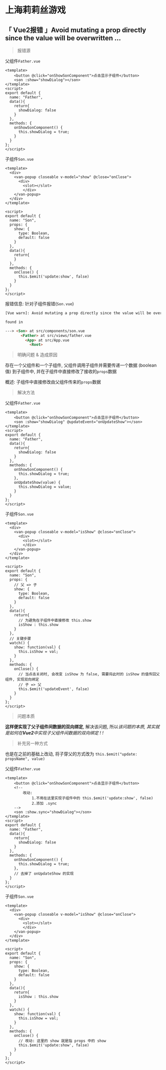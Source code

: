 # 上海莉莉丝游戏

## 「 Vue2报错 」Avoid mutating a prop directly since the value will be overwritten ...

> 报错源

父组件`Father.vue`

```vue
<template>
	<button @click="onShowSonComponent">点击显示子组件</button>
	<son :show="showDialog"></son>
</template>
<script>
export default {
  name: "Father",
  data(){
    return{
      showDialog: false
    }
  },
  methods: {
    onShowSonComponent() {
      this.showDialog = true;
    }
  }
};
</script>
```

子组件`Son.vue`

```vue
<template>
  <div>
    <van-popup closeable v-model="show" @close="onClose">
      <div>
        <slot></slot>
  		</div>
    </van-popup>
  </div>
</template>

<script>
export default {
  name: "Son",
  props: {
    show: {
      type: Boolean,
      default: false
    }
  },
  data(){
    return{
    }
  },
  methods: {
    onClose() {
      this.$emit('update:show', false)
    }
  }
};
</script>
```

报错信息: 针对子组件报错(`Son.vue`)

```html
[Vue warn]: Avoid mutating a prop directly since the value will be overwritten whenever the parent component re-renders. Instead, use a data or computed property based on the prop's value. Prop being mutated: "show"

found in

---> <Son> at src/components/son.vue
       <Father> at src/views/father.vue
         <App> at src/App.vue
           <Root>
```

> 明确问题 & 造成原因

存在一个父组件和一个子组件,  父组件调用子组件并需要传递一个数据 (boolean值) 到子组件中, 并在子组件中直接修改了接收的`props`数据

概述: 子组件中直接修改由父组件传来的`props`数据

> 解决方法

父组件`Father.vue`

```vue
<template>
	<button @click="onShowSonComponent">点击显示子组件</button>
	<son :show="showDialog" @updateEvent="onUpdateShow"></son>
</template>
<script>
export default {
  name: "Father",
  data(){
    return{
      showDialog: false
    }
  },
  methods: {
    onShowSonComponent() {
      this.showDialog = true;
    },
    onUpdateShow(value) {
      this.showDialog = value;
    }
  }
};
</script>
```

子组件`Son.vue`

```vue
<template>
  <div>
    <van-popup closeable v-model="isShow" @close="onClose">
      <div>
        <slot></slot>
  		</div>
    </van-popup>
  </div>
</template>

<script>
export default {
  name: "Son",
  props: {
    // 父 => 子
    show: {
      type: Boolean,
      default: false
    }
  },
  data(){
    return{
      // 为避免在子组件中直接修改 this.show
      isShow : this.show
    }
  },
  // 关键步骤
  watch() {
    show: function(val) {
      this.isShow = val;
    } 
  },
  methods: {
    onClose() {
      // 当点击关闭时, 会改变 isShow 为 false, 需要将此时的 isShow 的值传回父组件, 实现双向绑定
      // 子 => 父
      this.$emit('updateEvent', false)
    }
  }
};
</script>
```

> 问题本质

**这样便实现了父子组件间数据的双向绑定**, 解决该问题, 所以*该问题的本质, 其实就是如何在**Vue2**中实现子父组件间数据的双向绑定 ! !*

> 补充另一种方式

也是在之前的基础上改动, 将子穿父的方式改为 `this.$emit("update: propsName", value)`

父组件`Father.vue`

```vue
<template>
	<button @click="onShowSonComponent">点击显示子组件</button>
	<!-- 
		改动: 
			1.不用在这里实现子组件中的 this.$emit('update:show', false)
			2.添加 .sync
	-->
	<son :show.sync="showDialog"></son>
</template>
<script>
export default {
  name: "Father",
  data(){
    return{
      showDialog: false
    }
  },
  methods: {
    onShowSonComponent() {
      this.showDialog = true;
    },
    // 去掉了 onUpdateShow 的实现
  }
};
</script>
```

子组件`Son.vue`

```vue
<template>
  <div>
    <van-popup closeable v-model="isShow" @close="onClose">
      <div>
        <slot></slot>
  		</div>
    </van-popup>
  </div>
</template>

<script>
export default {
  name: "Son",
  props: {
    show: {
      type: Boolean,
      default: false
    }
  },
  data(){
    return{
      isShow : this.show
    }
  },
  watch() {
    show: function(val) {
      this.isShow = val;
    } 
  },
  methods: {
    onClose() {
      // 改动: 这里的 show 就是指 props 中的 show
      this.$emit('update:show', false)
    }
  }
};
</script>
```









